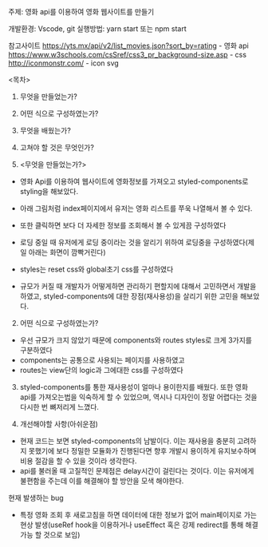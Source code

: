 
주제: 영화 api를 이용하여 영화 웹사이트를 만들기


개발환경: Vscode, git
실행방법: yarn start 또는 npm start

참고사이트
https://yts.mx/api/v2/list_movies.json?sort_by=rating - 영화 api
https://www.w3schools.com/csSref/css3_pr_background-size.asp - css
http://iconmonstr.com/ - icon svg

<목차>
1. 무엇을 만들었는가?
2. 어떤 식으로 구성하였는가?
3. 무엇을 배웠는가?
4. 고쳐야 할 것은 무엇인가?

1. <무엇을 만들었는가?>
- 영화 Api를 이용하여 웹사이트에 영화정보를 가져오고 styled-components로 styling을 해보았다.

- 아래 그림처럼 index페이지에서 유저는 영화 리스트를 쭈욱 나열해서 볼 수 있다.
- 또한 클릭하면 보다 더 자세한 정보를 조회해서 볼 수 있게끔 구성하였다
- 로딩 중일 때 유저에게 로딩 중이라는 것을 알리기 위하여 로딩중을 구성하였다(제일 아래는 화면이 깜빡거린다)


- styles는 reset css와 global초기 css를 구성하였다
- 규모가 커질 때 개발자가 어떻게하면 관리하기 편할지에 대해서 고민하면서 개발을 하였고, 
styled-components에 대한 장점(재사용성)을 살리기 위한 고민을 해보았다.


2. 어떤 식으로 구성하였는가?

- 우선 규모가 크지 않았기 때문에 components와 routes styles로 크게 3가지를 구분하였다
- components는 공통으로 사용되는 페이지를 사용하였고
- routes는 view단의 logic과 그에대한 css를 구성하였다

3. styled-components를 통한 재사용성이 얼마나 용이한지를 배웠다. 또한 영화 api를 가져오는법을 익숙하게 할 수 있었으며, 역시나 디자인이 정말 어렵다는 것을 다시한 번 뼈저리게 느꼈다.

4. 개선해야할 사항(아쉬운점)
- 현재 코드는 보면 styled-components의 남발이다. 이는 재사용을 충분히 고려하지 못했기에 보다 정밀한 모듈화가 진행된다면 향후 개발시 용이하게 유지보수하며 비용 절감을 할 수 있을 것이라 생각한다.
- api를 불러올 때 고질적인 문제점은 delay시간이 걸린다는 것이다. 이는 유저에게 불편함을 주는데 이를 해결해야 할 방안을 모색 해야한다.

현재 발생하는 bug

- 특정 영화 조회 후 새로고침을 하면 데이터에 대한 정보가 없어 main페이지로 가는 현상 발생(useRef hook을 이용하거나 useEffect 혹은 강제 redirect를 통해 해결 가능 할 것으로 보임)

